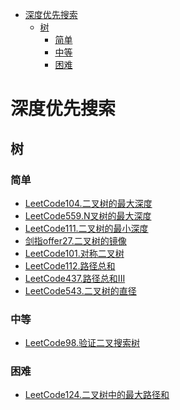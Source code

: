 <!-- TOC -->

- [深度优先搜索](#深度优先搜索)
  - [树](#树)
    - [简单](#简单)
    - [中等](#中等)
    - [困难](#困难)

<!-- /TOC -->
# 深度优先搜索
## 树
### 简单
- [LeetCode104.二叉树的最大深度](https://leetcode-cn.com/problems/maximum-depth-of-binary-tree/)
- [LeetCode559.N叉树的最大深度](https://leetcode-cn.com/problems/maximum-depth-of-n-ary-tree/)
- [LeetCode111.二叉树的最小深度](https://leetcode-cn.com/problems/minimum-depth-of-binary-tree/)
- [剑指offer27.二叉树的镜像](https://leetcode-cn.com/problems/er-cha-shu-de-jing-xiang-lcof/)
- [LeetCode101.对称二叉树](https://leetcode-cn.com/problems/symmetric-tree/)
- [LeetCode112.路径总和](https://leetcode-cn.com/problems/path-sum/)
- [LeetCode437.路径总和III](https://leetcode-cn.com/problems/path-sum-iii/)
- [LeetCode543.二叉树的直径](https://leetcode-cn.com/problems/diameter-of-binary-tree/)
### 中等
- [LeetCode98.验证二叉搜索树](https://leetcode-cn.com/problems/validate-binary-search-tree/)
### 困难
- [LeetCode124.二叉树中的最大路径和](https://leetcode-cn.com/problems/binary-tree-maximum-path-sum/)